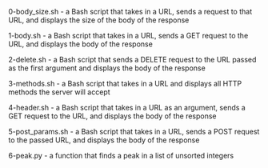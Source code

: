 0-body_size.sh - a Bash script that takes in a URL, sends a request to that URL, and displays the size of the body of the response

1-body.sh - a Bash script that takes in a URL, sends a GET request to the URL, and displays the body of the response

2-delete.sh - a Bash script that sends a DELETE request to the URL passed as the first argument and displays the body of the response

3-methods.sh - a Bash script that takes in a URL and displays all HTTP methods the server will accept

4-header.sh - a Bash script that takes in a URL as an argument, sends a GET request to the URL, and displays the body of the response

5-post_params.sh - a Bash script that takes in a URL, sends a POST request to the passed URL, and displays the body of the response

6-peak.py - a function that finds a peak in a list of unsorted integers
